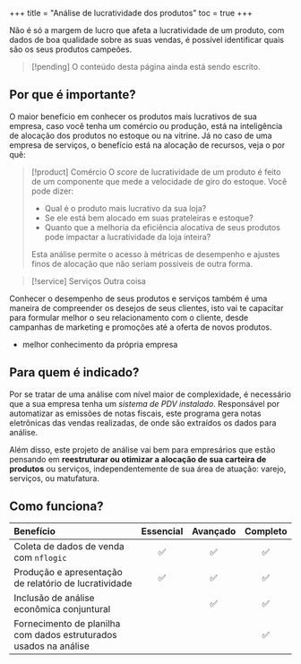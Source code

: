 +++
title = "Análise de lucratividade dos produtos"
toc = true
+++

Não é só a margem de lucro que afeta a lucratividade de um produto, com dados de boa
qualidade sobre as suas vendas, é possível identificar quais são os seus produtos
campeões.

<!--more-->

> [!pending] O conteúdo desta página ainda está sendo escrito.

## Por que é importante?

O maior benefício em conhecer os produtos mais lucrativos de sua empresa, caso você tenha
um comércio ou produção, está na inteligência de alocação dos produtos no estoque ou na
vitrine. Já no caso de uma empresa de serviços, o benefício está na alocação de recursos,
veja o por quê:

> [!product] Comércio
> O _score_ de lucratividade de um produto é feito de um componente que mede a velocidade
> de giro do estoque. Você pode dizer:
>
> - Qual é o produto mais lucrativo da sua loja?
> - Se ele está bem alocado em suas prateleiras e estoque? 
> - Quanto que a melhoria da eficiência alocativa de seus produtos pode impactar a
>   lucratividade da loja inteira?
>
> Esta análise permite o acesso à métricas de desempenho e ajustes finos de alocação que
> não seriam possíveis de outra forma.

> [!service] Serviços
> Outra coisa

Conhecer o desempenho de seus produtos e serviços também é uma maneira de compreender os
desejos de seus clientes, isto vai te capacitar para formular melhor o seu relacionamento
com o cliente, desde campanhas de marketing e promoções até a oferta de novos produtos.

- melhor conhecimento da própria empresa

## Para quem é indicado?

Por se tratar de uma análise com nível maior de complexidade, é necessário que a sua
empresa tenha um _sistema de PDV instalado_. Responsável por automatizar as emissões de
notas fiscais, este programa gera notas eletrônicas das vendas realizadas, de onde são
extraídos os dados para análise.

Além disso, este projeto de análise vai bem para empresários que estão pensando em
**reestruturar ou otimizar a alocação de sua carteira de produtos** ou serviços,
independentemente de sua área de atuação: varejo, serviços, ou matufatura.

## Como funciona?

| Benefício                                                         | Essencial | Avançado | Completo |
| :----                                                             | :-------: | :------: | :------: |
| Coleta de dados de venda com `nflogic`                            |    ✅     |    ✅    |    ✅    |
| Produção e apresentação de relatório de lucratividade             |    ✅     |    ✅    |    ✅    |
| Inclusão de análise econômica conjuntural                         |           |    ✅    |    ✅    |
| Fornecimento de planilha com dados estruturados usados na análise |           |          |    ✅    |

